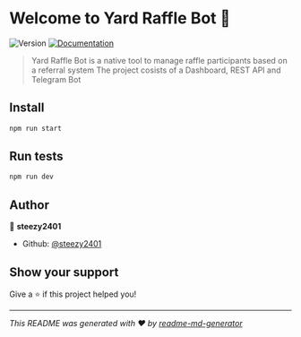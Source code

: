 # Welcome to Yard Raffle Bot 👋
![Version](https://img.shields.io/badge/version-0.0.1-blue.svg?cacheSeconds=2592000)
[![Documentation](https://img.shields.io/badge/documentation-yes-brightgreen.svg)](https://app.swaggerhub.com/apis/Nuko/YardRaffleBot/1.0.0#/)

> Yard Raffle Bot is a native tool to manage raffle participants based on a referral system
> The project cosists of a Dashboard, REST API and Telegram Bot

## Install

```sh
npm run start
```

## Run tests

```sh
npm run dev
```

## Author

👤 **steezy2401**

* Github: [@steezy2401](https://github.com/steezy2401)

## Show your support

Give a ⭐️ if this project helped you!


***
_This README was generated with ❤️ by [readme-md-generator](https://github.com/kefranabg/readme-md-generator)_